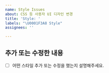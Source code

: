 ```yaml
---
name: Style Issues
about: CSS 등 사용자 UI 디자인 변경
title: 'Style: '
labels: "\U0001F3A8 Style"
assignees: ''

---
```


## 추가 또는 수정한 내용

- [ ] 어떤 스타일 추가 또는 수정을 했는지 설명해주세요.
